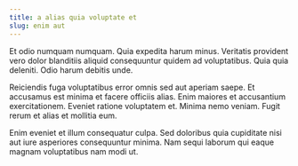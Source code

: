 ```yaml
---
title: a alias quia voluptate et
slug: enim aut
---
```


Et odio numquam numquam. Quia expedita harum minus. Veritatis provident vero dolor blanditiis aliquid consequuntur quidem ad voluptatibus. Quia quia deleniti. Odio harum debitis unde.

Reiciendis fuga voluptatibus error omnis sed aut aperiam saepe. Et accusamus est minima et facere officiis alias. Enim maiores et accusantium exercitationem. Eveniet ratione voluptatem et. Minima nemo veniam. Fugit rerum et alias et mollitia eum.

Enim eveniet et illum consequatur culpa. Sed doloribus quia cupiditate nisi aut iure asperiores consequuntur minima. Nam sequi laborum qui eaque magnam voluptatibus nam modi ut.
